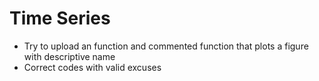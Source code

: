 # Time Series

- Try to upload an function and commented function that plots a figure with descriptive name
- Correct codes with valid excuses

